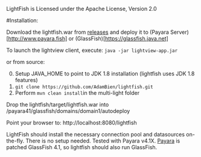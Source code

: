 
LightFish is Licensed under the Apache License, Version 2.0

#Installation:

Download the lightfish.war from [releases](https://github.com/AdamBien/lightfish/releases) and deploy it to (Payara Server)[http://www.payara.fish] or (GlassFish)[https://glassfish.java.net]

To launch the lightview client, execute: `java -jar lightview-app.jar` 

or from source:

0. Setup JAVA_HOME to point to JDK 1.8 installation (lightfish uses JDK 1.8 features)
1. `git clone https://github.com/AdamBien/lightfish.git`
2. Perform `mvn clean install`in the multi-light folder

Drop the lightfish/target/lightfish.war into /payara41/glassfish/domains/domain1/autodeploy

Point your browser to: http://localhost:8080/lightfish

LightFish should install the necessary connection pool and datasources on-the-fly. There is no setup needed. Tested with Payara v4.1X. [Payara](http://www.payara.fish) is patched GlassFish 4.1, so lightfish should also run GlassFish.

